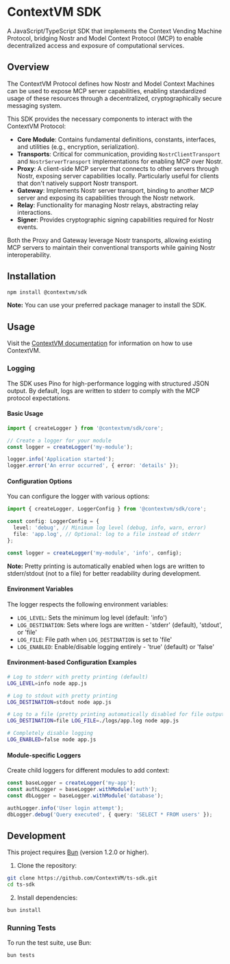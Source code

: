 # ContextVM SDK

A JavaScript/TypeScript SDK that implements the Context Vending Machine Protocol, bridging Nostr and Model Context Protocol (MCP) to enable decentralized access and exposure of computational services.

## Overview

The ContextVM Protocol defines how Nostr and Model Context Machines can be used to expose MCP server capabilities, enabling standardized usage of these resources through a decentralized, cryptographically secure messaging system.

This SDK provides the necessary components to interact with the ContextVM Protocol:

- **Core Module**: Contains fundamental definitions, constants, interfaces, and utilities (e.g., encryption, serialization).
- **Transports**: Critical for communication, providing `NostrClientTransport` and `NostrServerTransport` implementations for enabling MCP over Nostr.
- **Proxy**: A client-side MCP server that connects to other servers through Nostr, exposing server capabilities locally. Particularly useful for clients that don't natively support Nostr transport.
- **Gateway**: Implements Nostr server transport, binding to another MCP server and exposing its capabilities through the Nostr network.
- **Relay**: Functionality for managing Nostr relays, abstracting relay interactions.
- **Signer**: Provides cryptographic signing capabilities required for Nostr events.

Both the Proxy and Gateway leverage Nostr transports, allowing existing MCP servers to maintain their conventional transports while gaining Nostr interoperability.

## Installation

```bash
npm install @contextvm/sdk
```

**Note:** You can use your preferred package manager to install the SDK.

## Usage

Visit the [ContextVM documentation](https://contextvm.org) for information on how to use ContextVM.

### Logging

The SDK uses Pino for high-performance logging with structured JSON output. By default, logs are written to stderr to comply with the MCP protocol expectations.

#### Basic Usage

```typescript
import { createLogger } from '@contextvm/sdk/core';

// Create a logger for your module
const logger = createLogger('my-module');

logger.info('Application started');
logger.error('An error occurred', { error: 'details' });
```

#### Configuration Options

You can configure the logger with various options:

```typescript
import { createLogger, LoggerConfig } from '@contextvm/sdk/core';

const config: LoggerConfig = {
  level: 'debug', // Minimum log level (debug, info, warn, error)
  file: 'app.log', // Optional: log to a file instead of stderr
};

const logger = createLogger('my-module', 'info', config);
```

**Note:** Pretty printing is automatically enabled when logs are written to stderr/stdout (not to a file) for better readability during development.

#### Environment Variables

The logger respects the following environment variables:

- `LOG_LEVEL`: Sets the minimum log level (default: 'info')
- `LOG_DESTINATION`: Sets where logs are written - 'stderr' (default), 'stdout', or 'file'
- `LOG_FILE`: File path when `LOG_DESTINATION` is set to 'file'
- `LOG_ENABLED`: Enable/disable logging entirely - 'true' (default) or 'false'

#### Environment-based Configuration Examples

```bash
# Log to stderr with pretty printing (default)
LOG_LEVEL=info node app.js

# Log to stdout with pretty printing
LOG_DESTINATION=stdout node app.js

# Log to a file (pretty printing automatically disabled for file output)
LOG_DESTINATION=file LOG_FILE=./logs/app.log node app.js

# Completely disable logging
LOG_ENABLED=false node app.js
```

#### Module-specific Loggers

Create child loggers for different modules to add context:

```typescript
const baseLogger = createLogger('my-app');
const authLogger = baseLogger.withModule('auth');
const dbLogger = baseLogger.withModule('database');

authLogger.info('User login attempt');
dbLogger.debug('Query executed', { query: 'SELECT * FROM users' });
```

## Development

This project requires [Bun](https://bun.sh/) (version 1.2.0 or higher).

1. Clone the repository:

```bash
git clone https://github.com/ContextVM/ts-sdk.git
cd ts-sdk
```

2. Install dependencies:

```bash
bun install
```

### Running Tests

To run the test suite, use Bun:

```bash
bun tests
```
